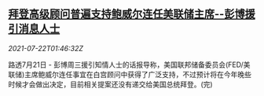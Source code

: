 <!--1626919264000-->
[拜登高级顾问普遍支持鲍威尔连任美联储主席--彭博援引消息人士](https://cn.reuters.com/article/bbg-us-biden-consultant-powell-fed-0722-idCNKBS2ES040)
------

<div><i>2021-07-22T01:46:32Z</i></div><p>路透7月21日 - 彭博周三援引知情人士的话报导称，美国联邦储备委员会(FED/美联储)主席鲍威尔连任事宜在白宫顾问中获得了广泛支持，不过预计将在今年晚些时候才会做出决定，目前相关提案还没有递交给美国总统拜登。(完)</p>
